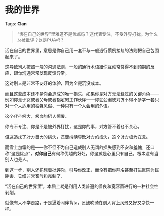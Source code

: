 # 我的世界

Tags: **Clan**

> “活在自己的世界”里难道不是优点吗？这代表专注，不受外界打扰。为什么总被批评？这是PUA吗？



活在自己的世界里，意思是你自己用一套不与一般通行惯例接轨的法则把自己包围起来了。

这导致别人按照一般的沟通法则、一般的通行术语跟你互动常常得不到预期的反应，跟你沟通常常发现反馈异常。

这对别人是非常不友好的体验，因为全是沉没成本。

而且这些成本还不是你会造成的唯一损失，如果你是对方无法绕过的关键角色——例如你是子女或者父母或者指定的工作伙伴——你就会迫使对方不得不多学一套只对一个人适用的独特风俗、一种只有一个人会用的外语。

这个代价极大，极度的招人愤恨。

你专不专注、你是不是被外界打扰，这是你的事，对方管不着也不关心。

但这造成了对方巨大的损失，还要持续导致对方的损失，这个对方极为在意。

而雪上加霜的是——你不但不为自己造成别人无谓的损失感到不安和羞愧，还口称“这是优点”，**对你自己**有何种优越的好处，你这就是心里只有自己，根本没有当别人也是人。

到这一步，别人还在想着批评你，引导你改正，而没有把你除名甚至打进医院为民除害，已经非常客气和克制了。

“活在自己的世界里”，本质上就是利用人类普遍的善良和宽容而进行的一种社会性剥削。

就像有人不学走路，于是逼着同伴背ta，还鼓吹骑在别人背上风景又好又凉快一样。



